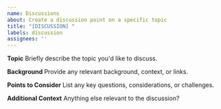 ```yaml
---
name: Discussions
about: Create a discussion point on a specific topic
title: "[DISCUSSION] "
labels: discussion
assignees: ''
---
```


**Topic**
Briefly describe the topic you'd like to discuss.

**Background**
Provide any relevant background, context, or links.

**Points to Consider**
List any key questions, considerations, or challenges.

**Additional Context**
Anything else relevant to the discussion?

